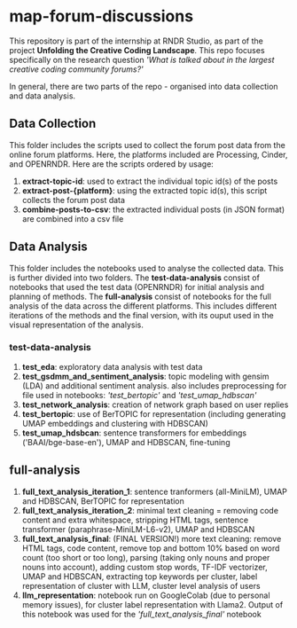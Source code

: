 # map-forum-discussions

This repository is part of the internship at RNDR Studio, as part of the project **Unfolding the Creative Coding Landscape**. 
This repo focuses specifically on the research question *'What is talked about in the largest creative coding community forums?'*

In general, there are two parts of the repo - organised into data collection and data analysis. 

## Data Collection
This folder includes the scripts used to collect the forum post data from the online forum platforms. Here, the platforms included are Processing, Cinder, and OPENRNDR. Here are the scripts ordered by usage:
1. **extract-topic-id**: used to extract the individual topic id(s) of the posts
2. **extract-post-{platform}**: using the extracted topic id(s), this script collects the forum post data
3. **combine-posts-to-csv**: the extracted individual posts (in JSON format) are combined into a csv file

## Data Analysis
This folder includes the notebooks used to analyse the collected data. This is further divided into two folders. The **test-data-analysis** consist of notebooks that used the test data (OPENRNDR) for initial analysis and planning of methods. The **full-analysis** consist of notebooks for the full analysis of the data across the different platforms. This includes different iterations of the methods and the final version, with its ouput used in the visual representation of the analysis.
### test-data-analysis
1. **test_eda**: exploratory data analysis with test data
2. **test_gsdmm_and_sentiment_analysis**: topic modeling with gensim (LDA) and additional sentiment analysis. also includes preprocessing for file used in notebooks: *'test_bertopic'* and *'test_umap_hdbscan'*
3. **test_network_analysis**: creation of network graph based on user replies 
4. **test_bertopic**: use of BerTOPIC for representation (including generating UMAP embeddings and clustering with HDBSCAN)
5. **test_umap_hdsbcan**: sentence transformers for embeddings ('BAAI/bge-base-en'), UMAP and HDBSCAN, fine-tuning
## full-analysis
1. **full_text_analysis_iteration_1**: sentence tranformers (all-MiniLM), UMAP and HDBSCAN, BerTOPIC for representation
2. **full_text_analysis_iteration_2**: minimal text cleaning = removing code content and extra whitespace, stripping HTML tags, sentence transformer (paraphrase-MiniLM-L6-v2), UMAP and HDBSCAN
3. **full_text_analysis_final**: (FINAL VERSION!) more text cleaning: remove HTML tags, code content, remove top and bottom 10% based on word count (too short or too long), parsing (taking only nouns and proper nouns into account), adding custom stop words, TF-IDF vectorizer, UMAP and HDBSCAN, extracting top keywords per cluster, label representation of cluster with LLM, cluster level analysis of users 
4. **llm_representation**: notebook run on GoogleColab (due to personal memory issues), for cluster label representation with Llama2. Output of this notebook was used for the *'full_text_analysis_final'* notebook
